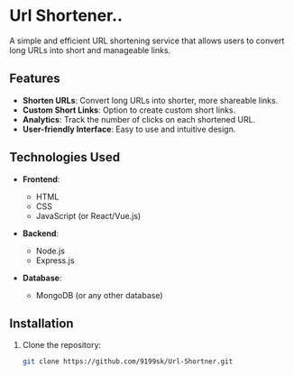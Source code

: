 # Url Shortener..

A simple and efficient URL shortening service that allows users to convert long URLs into short and manageable links. 

## Features

- **Shorten URLs**: Convert long URLs into shorter, more shareable links.
- **Custom Short Links**: Option to create custom short links.
- **Analytics**: Track the number of clicks on each shortened URL.
- **User-friendly Interface**: Easy to use and intuitive design.

## Technologies Used

- **Frontend**: 
  - HTML
  - CSS
  - JavaScript (or React/Vue.js)

- **Backend**: 
  - Node.js
  - Express.js

- **Database**: 
  - MongoDB (or any other database)

## Installation

1. Clone the repository:
   ```bash
   git clone https://github.com/9199sk/Url-Shortner.git
